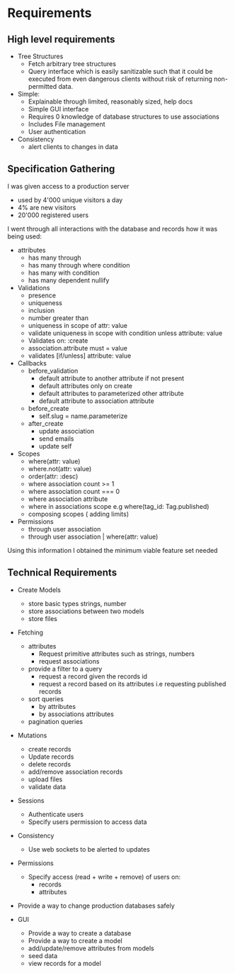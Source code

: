 # Requirements

## High level requirements

- Tree Structures
  - Fetch arbitrary tree structures
  - Query interface which is easily sanitizable such that it could be executed from even dangerous clients without risk of returning non-permitted data.
- Simple:
  - Explainable through limited, reasonably sized, help docs
  - Simple GUI interface
  - Requires 0 knowledge of database structures to use associations
  - Includes File management
  - User authentication
- Consistency
  - alert clients to changes in data

## Specification Gathering

I was given access to a production server

- used by 4'000 unique visitors a day
- 4% are new visitors
- 20'000 registered users

I went through all interactions with the database and records how it was being used:

- attributes
  - has many through
  - has many through where condition
  - has many with condition
  - has many dependent nullify
- Validations
  - presence
  - uniqueness
  - inclusion
  - number greater than
  - uniqueness in scope of attr: value
  - validate uniqueness in scope with condition unless attribute: value
  - Validates on: :create
  - association.attribute must = value
  - validates [if/unless] attribute: value
- Callbacks
  - before_validation
    - default attribute to another attribute if not present
    - default attributes only on create
    - default attributes to parameterized other attribute
    - default attribute to association attribute
  - before_create
    - self.slug = name.parameterize
  - after_create
    - update association
    - send emails
    - update self
- Scopes
  - where(attr: value)
  - where.not(attr: value)
  - order(attr: :desc)
  - where association count >= 1
  - where association count === 0
  - where association attribute
  - where in associations scope e.g where(tag_id: Tag.published)
  - composing scopes ( adding limits)
- Permissions
  - through user association
  - through user association | where(attr: value)

Using this information I obtained the minimum viable feature set needed

## Technical Requirements

- Create Models
  - store basic types strings, number
  - store associations between two models
  - store files
- Fetching
  - attributes
    - Request primitive attributes such as strings, numbers
    - request associations
  - provide a filter to a query
    - request a record given the records id
    - request a record based on its attributes i.e requesting published records
  - sort queries
    - by attributes
    - by associations attributes
  - pagination queries
- Mutations
  - create records
  - Update records
  - delete records
  - add/remove association records
  - upload files
  - validate data
- Sessions
  - Authenticate users
  - Specify users permission to access data
- Consistency
  - Use web sockets to be alerted to updates
- Permissions

  - Specify access (read + write + remove) of users on:
    - records
    - attributes

- Provide a way to change production databases safely

- GUI
  - Provide a way to create a database
  - Provide a way to create a model
  - add/update/remove attributes from models
  - seed data
  - view records for a model

